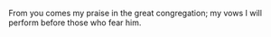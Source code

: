 From you comes my praise in the great congregation; my vows I will perform before those who fear him.
